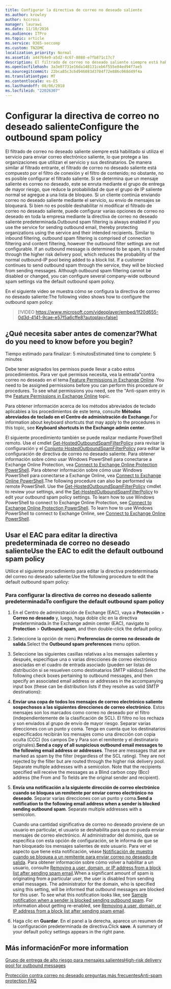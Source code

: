 ```yaml
---
title: Configurar la directiva de correo no deseado saliente
ms.author: krowley
author: kccross
manager: laurawi
ms.date: 11/10/2016
ms.audience: ITPro
ms.topic: article
ms.service: O365-seccomp
ms.custom: TN2DMC
localization_priority: Normal
ms.assetid: a44764e9-a5d2-4c67-8888-e7fb871c17c7
description: El filtrado de correo no deseado saliente siempre está habilitado si utiliza el servicio para enviar correo electrónico saliente, lo que protege a las organizaciones que utilizan el servicio y sus destinatarios.
ms.openlocfilehash: 3a3e07731e16da148131ceb6f555e84ed94f7ae5
ms.sourcegitcommit: 22bca85c3c6d946083d3784f72e886c068d49f4a
ms.translationtype: MT
ms.contentlocale: es-ES
ms.lasthandoff: 08/06/2018
ms.locfileid: "22026307"
---
```

# <a name="configure-the-outbound-spam-policy"></a><span data-ttu-id="d93a2-103">Configurar la directiva de correo no deseado saliente</span><span class="sxs-lookup"><span data-stu-id="d93a2-103">Configure the outbound spam policy</span></span>

<span data-ttu-id="d93a2-p101">El filtrado de correo no deseado saliente siempre está habilitado si utiliza el servicio para enviar correo electrónico saliente, lo que protege a las organizaciones que utilizan el servicio y sus destinatarios. De manera similar al filtrado entrante, el filtrado de correo no deseado saliente está compuesto por el filtro de conexión y el filtro de contenido; no obstante, no es posible configurar el filtrado saliente. Si se determina que un mensaje saliente es correo no deseado, este se enruta mediante el grupo de entrega de mayor riesgo, que reduce la probabilidad de que el grupo de IP saliente normal se agregue a una lista de bloqueo. Si un cliente continúa enviando correo no deseado saliente mediante el servicio, su envío de mensajes se bloqueará. Si bien no es posible deshabilitar ni modificar el filtrado de correo no deseado saliente, puede configurar varias opciones de correo no deseado en toda la empresa mediante la directiva de correo no deseado saliente predeterminada.</span><span class="sxs-lookup"><span data-stu-id="d93a2-p101">Outbound spam filtering is always enabled if you use the service for sending outbound email, thereby protecting organizations using the service and their intended recipients. Similar to inbound filtering, outbound spam filtering is comprised of connection filtering and content filtering, however the outbound filter settings are not configurable. If an outbound message is determined to be spam, it is routed through the higher risk delivery pool, which reduces the probability of the normal outbound-IP pool being added to a block list. If a customer continues to send outbound spam through the service, they will be blocked from sending messages. Although outbound spam filtering cannot be disabled or changed, you can configure several company-wide outbound spam settings via the default outbound spam policy.</span></span> 
  
<span data-ttu-id="d93a2-109">En el siguiente vídeo se muestra cómo se configura la directiva de correo no deseado saliente:</span><span class="sxs-lookup"><span data-stu-id="d93a2-109">The following video shows how to configure the outbound spam policy:</span></span>
  
> [!VIDEO https://www.microsoft.com/videoplayer/embed/1f20d655-0d3d-4141-9cae-e57f5a6cffe8?autoplay=false]
  
## <a name="what-do-you-need-to-know-before-you-begin"></a><span data-ttu-id="d93a2-110">¿Qué necesita saber antes de comenzar?</span><span class="sxs-lookup"><span data-stu-id="d93a2-110">What do you need to know before you begin?</span></span>
<span data-ttu-id="d93a2-111"><a name="sectionSection0"> </a></span><span class="sxs-lookup"><span data-stu-id="d93a2-111"></span></span>

<span data-ttu-id="d93a2-112">Tiempo estimado para finalizar: 5 minutos</span><span class="sxs-lookup"><span data-stu-id="d93a2-112">Estimated time to complete: 5 minutes</span></span>
  
<span data-ttu-id="d93a2-p102">Debe tener asignados los permisos puede llevar a cabo estos procedimientos. Para ver qué permisos necesita, vea la entrada"contra correo no deseado en el tema [Feature Permissions in Exchange Online](http://technet.microsoft.com/library/15073ce1-0917-403b-8839-02a2ebc96e16.aspx) .</span><span class="sxs-lookup"><span data-stu-id="d93a2-p102">You need to be assigned permissions before you can perform this procedure or procedures. To see what permissions you need, see the "Anti-spam entry in the [Feature Permissions in Exchange Online](http://technet.microsoft.com/library/15073ce1-0917-403b-8839-02a2ebc96e16.aspx) topic.</span></span> 
  
<span data-ttu-id="d93a2-115">Para obtener información acerca de los métodos abreviados de teclado aplicables a los procedimientos de este tema, consulte **Métodos abreviados de teclado en el Centro de administración de Exchange**.</span><span class="sxs-lookup"><span data-stu-id="d93a2-115">For information about keyboard shortcuts that may apply to the procedures in this topic, see **Keyboard shortcuts in the Exchange admin center**.</span></span>
  
<span data-ttu-id="d93a2-p103">El siguiente procedimiento también se puede realizar mediante PowerShell remoto. Use el cmdlet [Get-HostedOutboundSpamFilterPolicy](http://technet.microsoft.com/library/8f15c83c-c10a-4d9d-b135-35321430bdc2.aspx) para revisar la configuración y el [Conjunto HostedOutboundSpamFilterPolicy](http://technet.microsoft.com/library/665d1b04-d4b5-4a0e-811a-4e37096ccbfd.aspx) para editar la configuración de directiva de correo no deseado saliente. Para obtener información sobre cómo usar Windows PowerShell para conectarse a Exchange Online Protection, vea [Connect to Exchange Online Protection PowerShell](https://go.microsoft.com/fwlink/p/?linkid=627290). Para obtener información sobre cómo usar Windows PowerShell para conectarse a Exchange Online, vea [Connect to Exchange Online PowerShell](https://go.microsoft.com/fwlink/p/?linkid=396554).</span><span class="sxs-lookup"><span data-stu-id="d93a2-p103">The following procedure can also be performed via remote PowerShell. Use the [Get-HostedOutboundSpamFilterPolicy](http://technet.microsoft.com/library/8f15c83c-c10a-4d9d-b135-35321430bdc2.aspx) cmdlet to review your settings, and the [Set-HostedOutboundSpamFilterPolicy](http://technet.microsoft.com/library/665d1b04-d4b5-4a0e-811a-4e37096ccbfd.aspx) to edit your outbound spam policy settings. To learn how to use Windows PowerShell to connect to Exchange Online Protection, see [Connect to Exchange Online Protection PowerShell](https://go.microsoft.com/fwlink/p/?linkid=627290). To learn how to use Windows PowerShell to connect to Exchange Online, see [Connect to Exchange Online PowerShell](https://go.microsoft.com/fwlink/p/?linkid=396554).</span></span>
  
## <a name="use-the-eac-to-edit-the-default-outbound-spam-policy"></a><span data-ttu-id="d93a2-120">Usar el EAC para editar la directiva predeterminada de correo no deseado saliente</span><span class="sxs-lookup"><span data-stu-id="d93a2-120">Use the EAC to edit the default outbound spam policy</span></span>
<span data-ttu-id="d93a2-121"><a name="sectionSection1"> </a></span><span class="sxs-lookup"><span data-stu-id="d93a2-121"></span></span>

<span data-ttu-id="d93a2-122">Utilice el siguiente procedimiento para editar la directiva predeterminada del correo no deseado saliente:</span><span class="sxs-lookup"><span data-stu-id="d93a2-122">Use the following procedure to edit the default outbound spam policy:</span></span>
  
### <a name="to-configure-the-default-outbound-spam-policy"></a><span data-ttu-id="d93a2-123">Para configurar la directiva de correo no deseado saliente predeterminada</span><span class="sxs-lookup"><span data-stu-id="d93a2-123">To configure the default outbound spam policy</span></span>

1. <span data-ttu-id="d93a2-124">En el Centro de administración de Exchange (EAC), vaya a **Protección** \> **Correo no deseado** y, luego, haga doble clic en la directiva predeterminada.</span><span class="sxs-lookup"><span data-stu-id="d93a2-124">In the Exchange admin center (EAC), navigate to **Protection** \> **Outbound spam**, and then double-click the default policy.</span></span>
    
2. <span data-ttu-id="d93a2-125">Seleccione la opción de menú **Preferencias de correo no deseado de salida**.</span><span class="sxs-lookup"><span data-stu-id="d93a2-125">Select the **Outbound spam preferences** menu option.</span></span> 
    
3. <span data-ttu-id="d93a2-126">Seleccione las siguientes casillas relativas a los mensajes salientes y después, especifique una o varias direcciones de correo electrónico asociadas en el cuadro de entrada asociado (pueden ser listas de distribución si se resuelven como destinatarios SMTP válidos):</span><span class="sxs-lookup"><span data-stu-id="d93a2-126">Select the following check boxes pertaining to outbound messages, and then specify an associated email address or addresses in the accompanying input box (these can be distribution lists if they resolve as valid SMTP destinations):</span></span>
    
1. <span data-ttu-id="d93a2-p104">**Enviar una copa de todos los mensajes de correo electrónico saliente sospechosos a las siguientes direcciones de correo electrónico**. Estos mensajes son los marcados como correo no deseado por el filtro (independientemente de la clasificación de SCL). El filtro no los rechaza y son enviados al grupo de envío de mayor riesgo. Separar varias direcciones con un punto y coma. Tenga en cuenta que los destinatarios especificados recibirán los mensajes como una dirección con copia oculta (CCC) (los campos De y Para son el remitente y el destinatario originales).</span><span class="sxs-lookup"><span data-stu-id="d93a2-p104">**Send a copy of all suspicious outbound email messages to the following email address or addresses**. These are messages that are marked as spam by the filter (regardless of the SCL rating). They are not rejected by the filter but are routed through the higher risk delivery pool. Separate multiple addresses with a semicolon. Note that the recipients specified will receive the messages as a Blind carbon copy (Bcc) address (the From and To fields are the original sender and recipient).</span></span>
    
2. <span data-ttu-id="d93a2-p105">**Envía una notificación a la siguiente dirección de correo electrónico cuando se bloquea un remitente por enviar correo electrónico no deseado**. Separar varias direcciones con un punto y coma.</span><span class="sxs-lookup"><span data-stu-id="d93a2-p105">**Send a notification to the following email address when a sender is blocked sending outbound spam**. Separate multiple addresses with a semicolon.</span></span>
    
    <span data-ttu-id="d93a2-p106">Cuando una cantidad significativa de correo no deseado proviene de un usuario en particular, el usuario se deshabilita para que no pueda enviar mensajes de correo electrónico. Al administrador del dominio, que se especifica con esta opción de configuración, se le informa de que se han bloqueado los mensajes salientes de este usuario. Para ver el aspecto que tiene esta notificación, véase [Notificación de muestra cuando se bloquea a un remitente para enviar correo no deseado de salida](sample-notification-when-a-sender-is-blocked-sending-outbound-spam.md). Para obtener información sobre cómo volver a habilitar a un usuario, consulte [Removing a user, domain, or IP address from a block list after sending spam email](http://technet.microsoft.com/library/712cfcc1-31e8-4e51-8561-b64258a8f1e5.aspx).</span><span class="sxs-lookup"><span data-stu-id="d93a2-p106">When a significant amount of spam is originating from a particular user, the user is disabled from sending email messages. The administrator for the domain, who is specified using this setting, will be informed that outbound messages are blocked for this user. To see what this notification looks like, see [Sample notification when a sender is blocked sending outbound spam](sample-notification-when-a-sender-is-blocked-sending-outbound-spam.md). For information about getting re-enabled, see [Removing a user, domain, or IP address from a block list after sending spam email](http://technet.microsoft.com/library/712cfcc1-31e8-4e51-8561-b64258a8f1e5.aspx).</span></span>
    
4. <span data-ttu-id="d93a2-p107">Haga clic en **Guardar**. En el panel a la derecha, aparece un resumen de la configuración predeterminada de directiva.</span><span class="sxs-lookup"><span data-stu-id="d93a2-p107">Click **save**. A summary of your default policy settings appears in the right pane.</span></span>
    
## <a name="for-more-information"></a><span data-ttu-id="d93a2-140">Más información</span><span class="sxs-lookup"><span data-stu-id="d93a2-140">For more information</span></span>
<span data-ttu-id="d93a2-141"><a name="sectionSection2"> </a></span><span class="sxs-lookup"><span data-stu-id="d93a2-141"></span></span>

[<span data-ttu-id="d93a2-142">Grupo de entrega de alto riesgo para mensajes salientes</span><span class="sxs-lookup"><span data-stu-id="d93a2-142">High-risk delivery pool for outbound messages</span></span>](high-risk-delivery-pool-for-outbound-messages.md)
  
[<span data-ttu-id="d93a2-143">Protección contra correo no deseado preguntas más frecuentes</span><span class="sxs-lookup"><span data-stu-id="d93a2-143">Anti-spam protection FAQ</span></span>](anti-spam-protection-faq.md)
  

